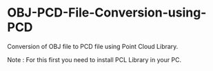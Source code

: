 # OBJ-PCD-File-Conversion-using-PCD
Conversion of OBJ file to PCD file using Point Cloud Library.

Note :
For this first you need to install PCL Library in your PC.
